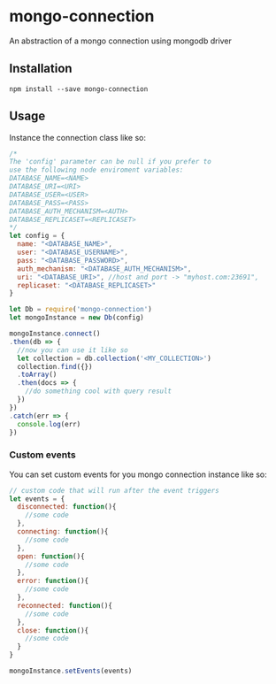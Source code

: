 # mongo-connection
An abstraction of a mongo connection using mongodb driver

## Installation
```
npm install --save mongo-connection
```

## Usage
Instance the connection class like so:

```javascript
/* 
The 'config' parameter can be null if you prefer to
use the following node enviroment variables:
DATABASE_NAME=<NAME>
DATABASE_URI=<URI>
DATABASE_USER=<USER>
DATABASE_PASS=<PASS>
DATABASE_AUTH_MECHANISM=<AUTH>
DATABASE_REPLICASET=<REPLICASET>
*/
let config = {
  name: "<DATABASE_NAME>",
  user: "<DATABASE_USERNAME>",
  pass: "<DATABASE_PASSWORD>",
  auth_mechanism: "<DATABASE_AUTH_MECHANISM>",
  uri: "<DATABASE_URI>", //host and port -> "myhost.com:23691",
  replicaset: "<DATABASE_REPLICASET>"
}

let Db = require('mongo-connection')
let mongoInstance = new Db(config)

mongoInstance.connect()
.then(db => {  
  //now you can use it like so
  let collection = db.collection('<MY_COLLECTION>')  
  collection.find({})
  .toArray()
  .then(docs => {
    //do something cool with query result
  })
})
.catch(err => {
  console.log(err)
})
```

### Custom events
You can set custom events for you mongo connection instance like so:

```javascript
// custom code that will run after the event triggers
let events = {
  disconnected: function(){
    //some code
  },
  connecting: function(){
    //some code
  },
  open: function(){
    //some code
  },
  error: function(){
    //some code
  },
  reconnected: function(){
    //some code
  },
  close: function(){
    //some code
  }
}

mongoInstance.setEvents(events)
```